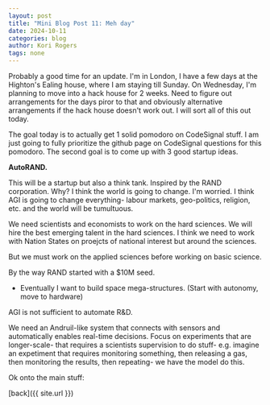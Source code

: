 ```yaml
---
layout: post
title: "Mini Blog Post 11: Meh day"
date: 2024-10-11
categories: blog
author: Kori Rogers
tags: none
---
```

Probably a good time for an update. I'm in London, I have a few days at the Highton's Ealing house, where I am staying till Sunday. On Wednesday, I'm planning to move into a hack house for 2 weeks. Need to figure out arrangements for the days piror to that and obviously alternative arrangements if the hack house doesn't work out. I will sort all of this out today. 

The goal today is to actually get 1 solid pomodoro on CodeSignal stuff. I am just going to fully prioritize the github page on CodeSignal questions for this pomodoro. The second goal is to come up with 3 good startup ideas.

**AutoRAND.** 

This will be a startup but also a think tank. Inspired by the RAND corporation. Why? I think the world is going to change. I'm worried. I think AGI is going to change everything- labour markets, geo-politics, religion, etc. and the world will be tumultuous. 

We need scientists and economists to work on the hard sciences. We will hire the best emerging talent in the hard sciences. I think we need to work with Nation States on proejcts of national interest but around the sciences. 

But we must work on the applied sciences before working on basic science. 

By the way RAND started with a $10M seed.




















- Eventually I want to build space mega-structures. (Start with autonomy, move to hardware)

AGI is not sufficient to automate R&D. 

We need an Andruil-like system that connects with sensors and automatically enables real-time decisions. Focus on experiments that are longer-scale- that requires a scientists supervision to do stuff- e.g. imagine an expetiment that requires monitoring something, then releasing a gas, then monitoring the results, then repeating- we have the model do this. 




Ok onto the main stuff: 

[back]({{ site.url }})